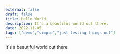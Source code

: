```yaml
---
external: false
draft: false
title: Hello World
description: It's a beautiful world out there.
date: 2022-11-05
tags: ["demo","simple","just testing things out"]
---
```


It's a beautiful world out there.
